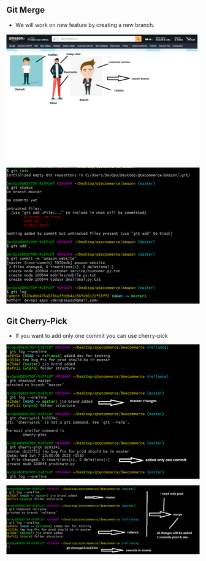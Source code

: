 ## Git Merge
* We will work on new feature by creating a new branch.

![Preview](./Images/ecom-app.png)

![Preview](./Images/gitday5.PNG)

## Git Cherry-Pick
* If you want to add only one commit you can use cherry-pick


![Preview](./Images/git-cherry-pick.png)

![Preview](./Images/git-merge-cherrypick.png)
